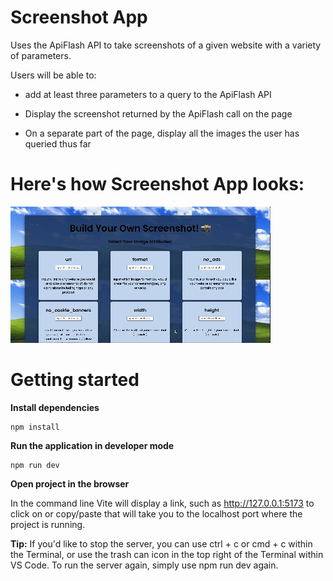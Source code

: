 # Screenshot App
 Uses the ApiFlash API to take screenshots of a given website with a variety of parameters.

Users will be able to: 

- add at least three parameters to a query to the ApiFlash API

- Display the screenshot returned by the ApiFlash call on the page

- On a separate part of the page, display all the images the user has queried thus far

# Here's how Screenshot App looks:
<img src="cap3/src/assets/ScreenshotAPI.gif" title="Flashcards gif" alt="Flashcards gif">

# Getting started
**Install dependencies**
```
npm install
```

**Run the application in developer mode**

```
npm run dev
```

**Open project in the browser**

In the command line Vite will display a link, such as http://127.0.0.1:5173 to click on or copy/paste that will take you to the localhost port where the project is running.

**Tip:** If you'd like to stop the server, you can use ctrl + c or cmd + c within the Terminal, or use the trash can icon in the top right of the Terminal within VS Code. To run the server again, simply use npm run dev again.
